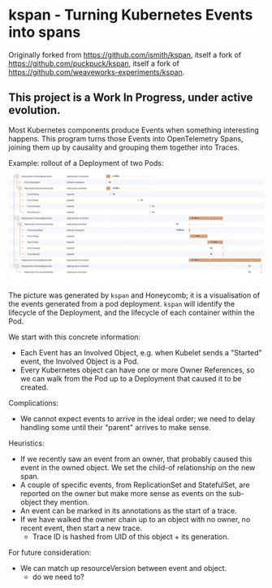 # kspan - Turning Kubernetes Events into spans

Originally forked from https://github.com/ismith/kspan, itself a fork of https://github.com/puckpuck/kspan, itself a fork of https://github.com/weaveworks-experiments/kspan.

## This project is a Work In Progress, under active evolution.

Most Kubernetes components produce Events when something interesting happens.
This program turns those Events into OpenTelemetry Spans, joining them up by causality and grouping them together into Traces.

Example: rollout of a Deployment of two Pods:

![image](example.png)

The picture was generated by `kspan` and Honeycomb; it is a visualisation of the events generated from a pod deployment.
`kspan` will identify the lifecycle of the Deployment, and the lifecycle of each container within the Pod.

We start with this concrete information:
 - Each Event has an Involved Object, e.g. when Kubelet sends a "Started" event, the Involved Object is a Pod.
 - Every Kubernetes object can have one or more Owner References, so we can walk from the Pod up to a Deployment that caused it to be created.

Complications:
 - We cannot expect events to arrive in the ideal order; we need to delay handling some until their "parent" arrives to make sense.

Heuristics:
 - If we recently saw an event from an owner, that probably caused this event in the owned object. We set the child-of relationship on the new span.
 - A couple of specific events, from ReplicationSet and StatefulSet, are reported on the owner but make more sense as events on the sub-object they mention.
 - An event can be marked in its annotations as the start of a trace.
 - If we have walked the owner chain up to an object with no owner, no recent event, then start a new trace.
   - Trace ID is hashed from UID of this object + its generation.

For future consideration:
 - We can match up resourceVersion between event and object.
   - do we need to?

